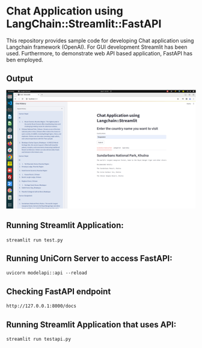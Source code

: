 # Chat Application using LangChain::Streamlit::FastAPI
This repository provides sample code for developing Chat application using Langchain framework (OpenAI). For GUI development Streamlit has been used. Furthermore, to demonstrate web API based application, FastAPI has ben employed. 



## Output
<p align="center" style="text-align: center;">
    <img src="imgs/langchain.png"/>
</p>



## Running Streamlit Application:
```
streamlit run test.py

```

## Running UniCorn Server to access FastAPI:
```
uvicorn modelapi::api --reload

```

## Checking FastAPI endpoint
```
http://127.0.0.1:8000/docs
```

## Running Streamlit Application that uses API:
```
streamlit run testapi.py

```